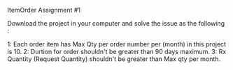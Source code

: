ItemOrder Assignment #1

Download the project in your computer and solve the issue as the following :

1: Each order item has Max Qty per order number per (month) in this project is 10.
2: Durtion for order shouldn't be greater than 90 days maximum.
3: Rx Quantity (Request Quantity) shouldn't be greater than Max qty per month.

